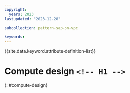 ```yaml
---
copyright:
  years: 2023
lastupdated: "2023-12-28"

subcollection: pattern-sap-on-vpc

keywords:
---
```

{{site.data.keyword.attribute-definition-list}}

# Compute design `<!-- H1 -->`

{: #compute-design}

<!-- text for compute design considerations goes here -->
